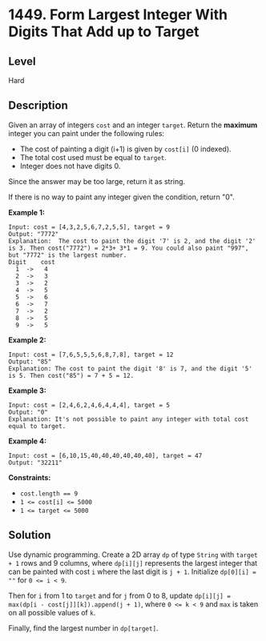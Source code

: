 # 1449. Form Largest Integer With Digits That Add up to Target
## Level
Hard

## Description
Given an array of integers `cost` and an integer `target`. Return the **maximum** integer you can paint under the following rules:

* The cost of painting a digit (i+1) is given by `cost[i]` (0 indexed).
* The total cost used must be equal to `target`.
* Integer does not have digits 0.

Since the answer may be too large, return it as string.

If there is no way to paint any integer given the condition, return "0".

**Example 1:**
```
Input: cost = [4,3,2,5,6,7,2,5,5], target = 9
Output: "7772"
Explanation:  The cost to paint the digit '7' is 2, and the digit '2' is 3. Then cost("7772") = 2*3+ 3*1 = 9. You could also paint "997", but "7772" is the largest number.
Digit    cost
  1  ->   4
  2  ->   3
  3  ->   2
  4  ->   5
  5  ->   6
  6  ->   7
  7  ->   2
  8  ->   5
  9  ->   5
```
**Example 2:**
```
Input: cost = [7,6,5,5,5,6,8,7,8], target = 12
Output: "85"
Explanation: The cost to paint the digit '8' is 7, and the digit '5' is 5. Then cost("85") = 7 + 5 = 12.
```
**Example 3:**
```
Input: cost = [2,4,6,2,4,6,4,4,4], target = 5
Output: "0"
Explanation: It's not possible to paint any integer with total cost equal to target.
```
**Example 4:**
```
Input: cost = [6,10,15,40,40,40,40,40,40], target = 47
Output: "32211"
```

**Constraints:**

* `cost.length == 9`
* `1 <= cost[i] <= 5000`
* `1 <= target <= 5000`

## Solution
Use dynamic programming. Create a 2D array `dp` of type `String` with `target + 1` rows and 9 columns, where `dp[i][j]` represents the largest integer that can be painted with cost `i` where the last digit is `j + 1`. Initialize `dp[0][i] = ""` for `0 <= i < 9`.

Then for `i` from 1 to `target` and for `j` from 0 to 8, update `dp[i][j] = max(dp[i - cost[j]][k]).append(j + 1)`, where `0 <= k < 9` and `max` is taken on all possible values of `k`.

Finally, find the largest number in `dp[target]`.

